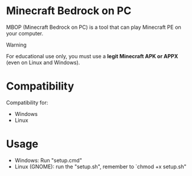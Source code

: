# Minecraft Bedrock on PC
MBOP (Minecraft Bedrock on PC) is a tool that can play Minecraft PE on your computer. 

> [!WARNING]
> For educational use only, you must use a **legit Minecraft APK or APPX** (even on Linux and Windows).

# Compatibility
Compatibility for:
- Windows
- Linux

# Usage
- Windows: Run "setup.cmd"
- Linux (GNOME): run the "setup.sh", remember to `chmod +x setup.sh"
